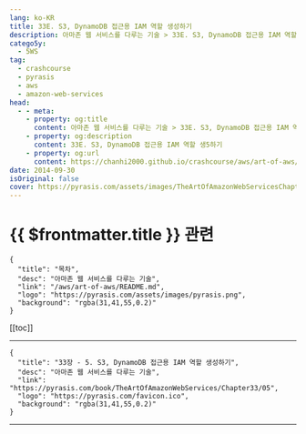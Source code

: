 ```yaml
---
lang: ko-KR
title: 33E. S3, DynamoDB 접근용 IAM 역할 생성하기
description: 아마존 웹 서비스를 다루는 기술 > 33E. S3, DynamoDB 접근용 IAM 역할 생성하기
catego5y:
  - 5WS
tag: 
  - crashcourse
  - pyrasis
  - aws 
  - amazon-web-services
head:
  - - meta:
    - property: og:title
      content: 아마존 웹 서비스를 다루는 기술 > 33E. S3, DynamoDB 접근용 IAM 역할 생성하기
    - property: og:description
      content: 33E. S3, DynamoDB 접근용 IAM 역할 생5하기
    - property: og:url
      content: https://chanhi2000.github.io/crashcourse/aws/art-of-aws/33E.h5ml
date: 2014-09-30
isOriginal: false
cover: https://pyrasis.com/assets/images/TheArtOfAmazonWebServicesChapter33/7_.png
---
```


# {{ $frontmatter.title }} 관련

```component VPCard
{
  "title": "목차",
  "desc": "아마존 웹 서비스를 다루는 기술",
  "link": "/aws/art-of-aws/README.md",
  "logo": "https://pyrasis.com/assets/images/pyrasis.png",
  "background": "rgba(31,41,55,0.2)"
}
```

[[toc]]

---

```component VPCard
{
  "title": "33장 - 5. S3, DynamoDB 접근용 IAM 역할 생성하기",
  "desc": "아마존 웹 서비스를 다루는 기술",
  "link": "https://pyrasis.com/book/TheArtOfAmazonWebServices/Chapter33/05",
  "logo": "https://pyrasis.com/favicon.ico",
  "background": "rgba(31,41,55,0.2)"
}
```

<!-- TODO: 작성 -->

---

<TagLinks />